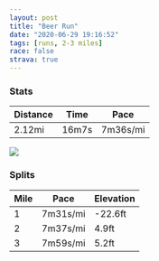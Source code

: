 ```yaml
---
layout: post
title: "Beer Run"
date: "2020-06-29 19:16:52"
tags: [runs, 2-3 miles]
race: false
strava: true
---
```


### Stats

| Distance | Time | Pace |
|----------|------|------|
|2.12mi|16m7s|7m36s/mi|

<img src='https://maps.googleapis.com/maps/api/staticmap?maptype=roadmap&path=enc:e`wwFjfsbMRUJq@JYFELAPFNNFNn@p@DBDChDpCPXBHbBhBHLVLLPLAJ?H@HFVb@JFhCbD^RLLPCJ@LHJJR`@l@^h@GH@f@CZGFJn@JNHJL~D`CZVNBVNJNV@HNPLj@NlAv@v@p@`@f@TCp@Jn@p@fAx@X^XTJDRCT@ZFr@p@HBb@\HXt@p@H@RPJCDBF?PNf@VJHTZJHLRhFzC~BzBTPb@r@z@p@JNFDRDPAZI`B@@?LLJBN?NC\@\Ab@RZBHCjAGh@B\L`@DTFd@\JNb@?ZJh@@v@LRFL?l@QNI\_@j@g@LGL?JCRMXAJ@RCf@Id@OXC\Kr@YZURCN@bAK\MZGPAJCDE`Cw@x@s@ZKRO\OPOTKj@MXW^e@b@ELGLKv@]VYpAYL?FCf@YPQf@WVYf@Qr@]FIZk@t@aBPONo@Rc@@KTo@j@gAZc@LIL[DCFS?IJWNy@HS&key=AIzaSyC1MId7bFpkLXNAaYhBSTb8jLyiSqzbDtM&size=800x800&markers=color:yellow|label:S|40.75539,-73.99542&markers=color:green|label:F|40.72807999999999,-73.99903999999987'>

### Splits

| Mile | Pace | Elevation |
|------|------|-----------|
|1|7m31s/mi|-22.6ft|
|2|7m37s/mi|4.9ft|
|3|7m59s/mi|5.2ft|
